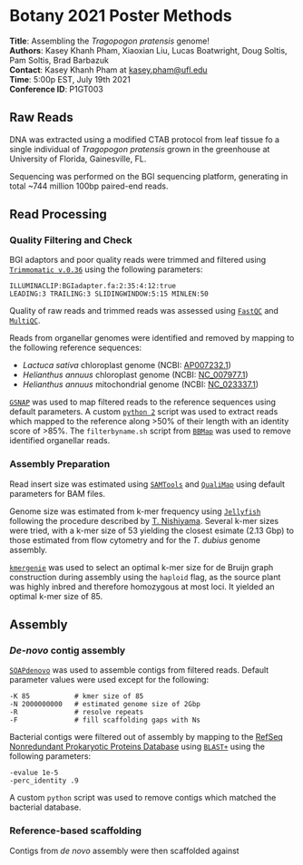 # Botany 2021 Poster Methods
__Title__: Assembling the _Tragopogon pratensis_ genome!  
__Authors__: Kasey Khanh Pham, Xiaoxian Liu, Lucas Boatwright, Doug Soltis, Pam Soltis, Brad Barbazuk  
__Contact__: Kasey Khanh Pham at kasey.pham@ufl.edu  
__Time__: 5:00p EST, July 19th 2021  
__Conference ID__: P1GT003

## Raw Reads
DNA was extracted using a modified CTAB protocol from leaf tissue fo a single individual of _Tragopogon pratensis_ grown in the greenhouse at University of Florida, Gainesville, FL. 

Sequencing was performed on the BGI sequencing platform, generating in total ~744 million 100bp paired-end reads.

## Read Processing
### Quality Filtering and Check
BGI adaptors and poor quality reads were trimmed and filtered using [`Trimmomatic v.0.36`](http://www.usadellab.org/cms/?page=trimmomatic) using the following parameters:
```
ILLUMINACLIP:BGIadapter.fa:2:35:4:12:true
LEADING:3 TRAILING:3 SLIDINGWINDOW:5:15 MINLEN:50
```

Quality of raw reads and trimmed reads was assessed using [`FastQC`](https://www.bioinformatics.babraham.ac.uk/projects/fastqc/) and [`MultiQC`](https://multiqc.info/).

Reads from organellar genomes were identified and removed by mapping to the following reference sequences:
* _Lactuca sativa_ chloroplast genome (NCBI: [AP007232.1](https://www.ncbi.nlm.nih.gov/nuccore/AP007232.1))
* _Helianthus annuus_ chloroplast genome (NCBI: [NC_007977.1](https://www.ncbi.nlm.nih.gov/nuccore/NC_007977.1))
* _Helianthus annuus_ mitochondrial genome (NCBI: [NC_023337.1](https://www.ncbi.nlm.nih.gov/nucleotide/NC_023337.1))

[`GSNAP`](https://github.com/juliangehring/GMAP-GSNAP) was used to map filtered reads to the reference sequences using default parameters. A custom [`python 2`](https://www.python.org/) script was used to extract reads which mapped to the reference along >50% of their length with an identity score of >85%. The `filterbyname.sh` script from [`BBMap`](https://jgi.doe.gov/data-and-tools/bbtools/) was used to remove identified organellar reads.

### Assembly Preparation
Read insert size was estimated using [`SAMTools`](http://www.htslib.org/) and [`QualiMap`](http://qualimap.conesalab.org/) using default parameters for BAM files.

Genome size was estimated from k-mer frequency using [`Jellyfish`](https://github.com/gmarcais/Jellyfish/) following the procedure described by [T. Nishiyama](https://koke.asrc.kanazawa-u.ac.jp/HOWTO/kmer-genomesize.html). Several k-mer sizes were tried, with a k-mer size of 53 yielding the closest esimate (2.13 Gbp) to those estimated from flow cytometry and for the _T. dubius_ genome assembly.

[`kmergenie`](http://kmergenie.bx.psu.edu/) was used to select an optimal k-mer size for de Bruijn graph construction during assembly using the `haploid` flag, as the source plant was highly inbred and therefore homozygous at most loci. It yielded an optimal k-mer size of 85.

## Assembly
### _De-novo_ contig assembly
[`SOAPdenovo`](https://github.com/aquaskyline/SOAPdenovo2/) was used to assemble contigs from filtered reads. Default parameter values were used except for the following:
```
-K 85           # kmer size of 85
-N 2000000000   # estimated genome size of 2Gbp
-R              # resolve repeats
-F              # fill scaffolding gaps with Ns
```

Bacterial contigs were filtered out of assembly by mapping to the [RefSeq Nonredundant Prokaryotic Proteins Database](https://www.ncbi.nlm.nih.gov/refseq/about/nonredundantproteins/) using [`BLAST+`](https://blast.ncbi.nlm.nih.gov/Blast.cgi) using the following parameters:
```
-evalue 1e-5
-perc_identity .9
```

A custom `python` script was used to remove contigs which matched the bacterial database.

### Reference-based scaffolding
Contigs from _de novo_ assembly were then scaffolded against 
